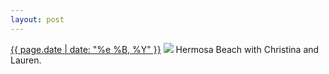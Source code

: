 ```yaml
---
layout: post
---
```


<p>
  <time><a href="/292">{{ page.date | date: "%e %B, %Y" }}</a></time>
  <a href="/292"><img src="{{ site.assets_url }}/292.jpg"/></a>
  <span>Hermosa Beach with Christina and Lauren.</span>
</p>
